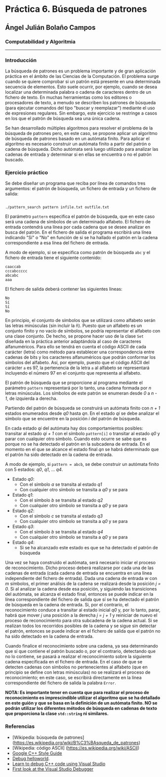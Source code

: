 # Práctica 6. Búsqueda de patrones

## Ángel Julián Bolaño Campos
### Computabilidad y Algoritmia

---

### Introducción
La búsqueda de patrones es un problema importante y de gran aplicación práctica en el ámbito de las Ciencias de la Computación. 
El problema surge cuando se quiere comprobar si un patrón está presente en una determinada secuencia de elementos. 
Esto suele ocurrir, por ejemplo, cuando se desea localizar una determinada palabra o cadena de caracteres dentro de un fichero de texto. 
En muchas herramientas como los editores o procesadores de texto, a menudo se describen los patrones de búsqueda 
(para ejecutar comandos del tipo "buscar y reemplazar") mediante el uso de expresiones regulares. 
Sin embargo, este ejercicio se restringe a casos en los que el patrón de búsqueda sea una única cadena. 

Se han desarrollado múltiples algoritmos para resolver el problema de la búsqueda de patrones pero, en este caso, 
se propone aplicar un algoritmo de búsqueda de patrones basado en un autómata finito. 
Para aplicar el algoritmo es necesario construir un autómata finito a partir del patrón o cadena de búsqueda. 
Dicho autómata será luego utilizado para analizar las cadenas de entrada y determinar si en ellas se encuentra o no el patrón buscado.

### Ejercicio práctico

Se debe diseñar un programa que reciba por línea de comandos tres argumentos: el patrón de búsqueda, un fichero de entrada y un fichero de salida:

~~~

./pattern_search pattern infile.txt outfile.txt

~~~

El parámetro `pattern` especifica el patrón de búsqueda, que en este caso será una cadena de símbolos de un determinado alfabeto. 
El fichero de entrada contendrá una línea por cada cadena que se desee analizar en busca del patrón.
En el fichero de salida el programa escribirá una línea indicando "Sí" o "No" en función de si se ha hallado el patrón en la cadena 
correspondiente a esa línea del fichero de entrada. 
 
A modo de ejemplo, si se especifica como patrón de búsqueda `abc` y el fichero de entrada tiene el siguiente
contenido:

```
caaccab
cccabccccc
abcabc
aaa
```

El fichero de salida deberá contener las siguientes líneas:

```
No
Sí
Sí
No
```

En principio, el conjunto de símbolos que se utilizará como alfabeto serán las letras minúsculas (sin incluir la ñ). 
Puesto que un alfabeto es un conjunto finito y no vacío de símbolos, se podría representar el alfabeto con una clase conjunto. 
De hecho, se propone hacer uso de la clase `Set` diseñada en la práctica anterior adaptándola al caso de caracteres alfanuméricos. 
Para ello se tendrá en cuenta el código ASCII de cada carácter (letra) como método para establecer una correspondencia entre cadenas 
de bits y los caracteres alfanuméricos que podrán conformar los símbolos del alfabeto. 
Así, por ejemplo, puesto que el código ASCII del carácter `a` es 97, la pertenencia de la letra `a` al
alfabeto se representará incluyendo el número 97 en el conjunto que representa al alfabeto.

El patrón de búsqueda que se proporcione al programa mediante el parámetro `pattern` representará por lo tanto, 
una cadena formada por *n* letras minúsculas. 
Los símbolos de este patrón se enumeran desde *0* a *n - 1*, de izquierda a derecha.

Partiendo del patrón de búsqueda se construirá un autómata finito con *n + 1* estados enumerados desde *q0* hasta *qn*. 
En el estado *qi* se debe analizar el símbolo que se encuentre en la posición *i* del patrón de búsqueda.

En cada estado *qi* del autómata hay dos comportamientos posibles: 
transitar al estado *qi + 1* con el símbolo `pattern[i]` o transitar al estado *q0* y parar con cualquier otro símbolo. 
Cuando esto ocurre se sabe que es porque no se ha detectado el patrón en la subcadena de entrada. 
En el momento en el que se alcance el estado final *qn* se habrá determinado que el patrón ha sido detectado en la cadena de entrada. 

A modo de ejemplo, si `pattern = abcb`, se debe construir un autómata finito con 5 estados: *q0*, *q1*, ... *q4*. 
* Estado *q0*:  
  - Con el símbolo *a* se transita al estado *q1*
  - Con cualquier otro símbolo se transita a *q0* y se para
* Estado *q1*:  
   - Con el símbolo *b* se transita al estado *q2*
   - Con cualquier otro símbolo se transita a *q0* y se para
* Estado *q2*:  
   - Con el símbolo *c* se transita al estado *q3*
   - Con cualquier otro símbolo se transita a *q0* y se para
* Estado *q3*:  
   - Con el símbolo *b* se transita al estado *q4*
   - Con cualquier otro símbolo se transita a *q0* y se para
* Estado *q4*:  
   - Si se ha alcanzado este estado es que se ha detectado el patrón de búsqueda

Una vez se haya construido el autómata, será necesario iniciar el proceso de reconocimiento. 
Dicho proceso deberá realizarse por cada una de las cadenas de entrada (cada cadena de entrada se encuentra en una línea independiente del fichero de entrada). 
Dada una cadena de entrada *w* con *m* símbolos, el primer análisis de la cadena se realizará desde la posición *j = 0*. 
Si al analizar la cadena desde esa posición, y siguiendo las transiciones del autómata, se alcanza el estado final, 
entonces se puede indicar en la línea correspondiente del fichero de salida que sí se ha detectado el patrón de búsqueda en la cadena de entrada. 
Si, por el contrario, el reconocimiento conduce a transitar al estado inicial *q0* y, por lo tanto, parar, 
habrá que mover *j* una posición a la derecha *j = j + 1* y reiniciar de nuevo el proceso de reconocimiento para otra subcadena de la cadena actual. 
Si se realizan todos los recorridos posibles de la cadena y se sigue sin detectar el patrón, 
entonces se puede indicar en el fichero de salida que el patrón no ha sido detectado en la cadena de entrada.

Cuando finalice el reconocimiento sobre una cadena, ya sea determinando que sí que contiene el patrón buscado o, por el contrario, detectando que no lo contiene, 
se pasará a realizar el reconocimiento sobre la siguiente cadena especificada en el fichero de entrada. 
En el caso de que se detecten cadenas con símbolos no pertenecientes al alfabeto (que en principio se define con letras minúsculas) 
no se realizará el proceso de reconocimiento; en este caso, se escribirá directamente en la línea correspondiente del fichero de salida la palabra `Error`.

**NOTA: Es importante tener en cuenta que para realizar el proceso de reconocimiento es 
imprescindible utilizar el algoritmo que se ha detallado en este guión y que se basa en la definición de un autómata finito. 
NO se podrán utilizar los diferentes métodos de búsqueda en cadenas de texto que proporciona la clase `std::string` ni similares.**

 
### Referencias
* [Wikipedia: búsqueda de patrones] (https://es.wikipedia.org/wiki/B%C3%BAsqueda_de_patrones)
* [Wikipedia: código ASCII] (https://es.wikipedia.org/wiki/ASCII)
* [Google C++ Style Guide](https://google.github.io/styleguide/cppguide.html)
* [Debug helloworld](https://code.visualstudio.com/docs/cpp/config-linux#_debug-helloworldcpp).
* [Learn to debug C++ code using Visual Studio](https://docs.microsoft.com/en-us/visualstudio/debugger/getting-started-with-the-debugger-cpp?view=vs-2019)
* [First look at the Visual Studio Debugger](https://docs.microsoft.com/en-us/visualstudio/debugger/debugger-feature-tour?view=vs-2019)

